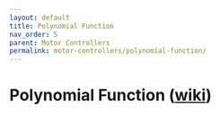 ```yaml
---
layout: default
title: Polynomial Function
nav_order: 5
parent: Motor Controllers
permalink: motor-controllers/polynomial-function/
---
```


# Polynomial Function ([wiki](https://en.wikipedia.org/wiki/PID_controller))
